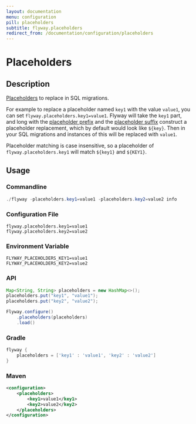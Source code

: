 ```yaml
---
layout: documentation
menu: configuration
pill: placeholders
subtitle: flyway.placeholders
redirect_from: /documentation/configuration/placeholders
---
```


# Placeholders

## Description
[Placeholders](/documentation/configuration/placeholder) to replace in SQL migrations. 

For example to replace a placeholder named `key1` with the value `value1`, you can set `flyway.placeholders.key1=value1`. 
Flyway will take the `key1` part, and long with the [placeholder prefix](/documentation/configuration/parameters/placeholderPrefix) and the [placeholder suffix](/documentation/configuration/parameters/placeholderSuffix) construct a placeholder replacement, which by default would look like `${key}`. Then in your SQL migrations and instances of this will be replaced with `value1`. 

Placeholder matching is case insensitive, so a placeholder of `flyway.placeholders.key1` will match `${key1}` and `${KEY1}`.

## Usage

### Commandline
```powershell
./flyway -placeholders.key1=value1 -placeholders.key2=value2 info
```

### Configuration File
```properties
flyway.placeholders.key1=value1
flyway.placeholders.key2=value2
```

### Environment Variable
```properties
FLYWAY_PLACEHOLDERS_KEY1=value1
FLYWAY_PLACEHOLDERS_KEY2=value2
```

### API
```java
Map<String, String> placeholders = new HashMap<>();
placeholders.put("key1", "value1");
placeholders.put("key2", "value2");

Flyway.configure()
    .placeholders(placeholders)
    .load()
```

### Gradle
```groovy
flyway {
    placeholders = ['key1' : 'value1', 'key2' : 'value2']
}
```

### Maven
```xml
<configuration>
    <placeholders>
        <key1>value1</key1>
        <key2>value2</key2>
    </placeholders>
</configuration>
```
